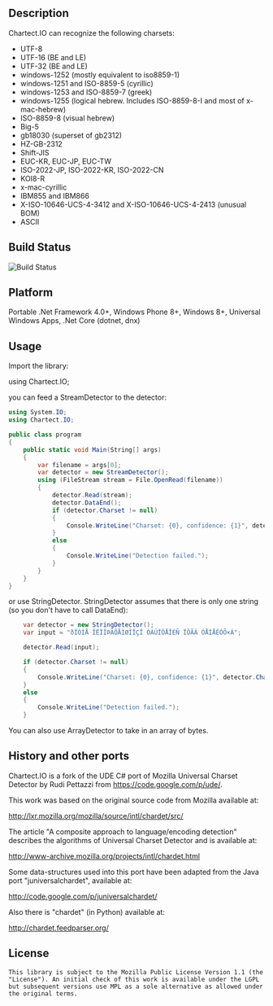 ## Description

Chartect.IO can recognize the following charsets:

* UTF-8
* UTF-16 (BE and LE)
* UTF-32 (BE and LE)
* windows-1252 (mostly equivalent to iso8859-1)
* windows-1251 and ISO-8859-5 (cyrillic)
* windows-1253 and ISO-8859-7 (greek)
* windows-1255 (logical hebrew. Includes ISO-8859-8-I and most of x-mac-hebrew)
* ISO-8859-8 (visual hebrew)
* Big-5
* gb18030 (superset of gb2312)
* HZ-GB-2312
* Shift-JIS
* EUC-KR, EUC-JP, EUC-TW
* ISO-2022-JP, ISO-2022-KR, ISO-2022-CN
* KOI8-R
* x-mac-cyrillic
* IBM855 and IBM866
* X-ISO-10646-UCS-4-3412 and X-ISO-10646-UCS-4-2413 (unusual BOM)
* ASCII

## Build Status

![Build Status](https://lexm.visualstudio.com/_apis/public/build/definitions/e6a58d77-f73b-4b58-b2d3-e1a08fc5b23d/4/badge)

## Platform
Portable .Net Framework 4.0+,
Windows Phone 8+,
Windows 8+,
Universal Windows Apps,
.Net Core (dotnet, dnx)

## Usage

Import the library:

using Chartect.IO;

you can feed a StreamDetector to the detector:  
```c#
using System.IO;
using Chartect.IO;

public class program
{
    public static void Main(String[] args)
    {
        var filename = args[0];
        var detector = new StreamDetector();
        using (FileStream stream = File.OpenRead(filename)) 
        {
            detector.Read(stream);
            detector.DataEnd();
            if (detector.Charset != null) 
            {
                Console.WriteLine("Charset: {0}, confidence: {1}", detector.Charset, detector.Confidence);
            }  
            else  
            {  
                Console.WriteLine("Detection failed.");  
            } 
        }
    }
}
```

or use StringDetector. StringDetector assumes that there is only one string (so you don't have to call DataEnd):
```c#         
    var detector = new StringDetector();
    var input = "ðÏÓÌÅ ÏËÏÎÞÁÔÅÌØÎÏÇÏ ÒÁÚÏÒÅÎÉÑ ÏÔÃÁ ÓÅÍÅÊÓÔ×Á";

    detector.Read(input);

    if (detector.Charset != null) 
    {
        Console.WriteLine("Charset: {0}, confidence: {1}", detector.Charset, detector.Confidence);
    }  
    else  
    {  
        Console.WriteLine("Detection failed.");  
    }  
```
You can also use ArrayDetector to take in an array of bytes.

## History and other ports


Chartect.IO is a fork of the UDE C# port of Mozilla Universal Charset Detector by Rudi Pettazzi from https://code.google.com/p/ude/.

This work was based on the original source code from Mozilla available at: 

http://lxr.mozilla.org/mozilla/source/intl/chardet/src/  

The article "A composite approach to language/encoding detection" describes the algorithms of Universal Charset Detector and is available at: 

http://www-archive.mozilla.org/projects/intl/chardet.html

Some data-structures used into this port have been adapted from the Java port "juniversalchardet", available at:
     
http://code.google.com/p/juniversalchardet/

Also there is "chardet" (in Python) available at: 
       
http://chardet.feedparser.org/


## License

    This library is subject to the Mozilla Public License Version 1.1 (the "License"). An initial check of this work is available under the LGPL but subsequent versions use MPL as a sole alternative as allowed under the original terms.

